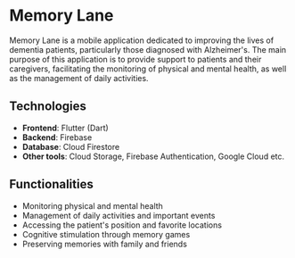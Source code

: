 # Memory Lane

Memory Lane is a mobile application dedicated to improving the lives of dementia patients, particularly those diagnosed with Alzheimer's. The main purpose of this application is to provide support to patients and their caregivers, facilitating the monitoring of physical and mental health, as well as the management of daily activities. 

## Technologies
* **Frontend**: Flutter (Dart)
* **Backend**: Firebase
* **Database**: Cloud Firestore
* **Other tools**: Cloud Storage, Firebase Authentication, Google Cloud etc.

## Functionalities
* Monitoring physical and mental health
* Management of daily activities and important events
* Accessing the patient's position and favorite locations
* Cognitive stimulation through memory games
* Preserving memories with family and friends
